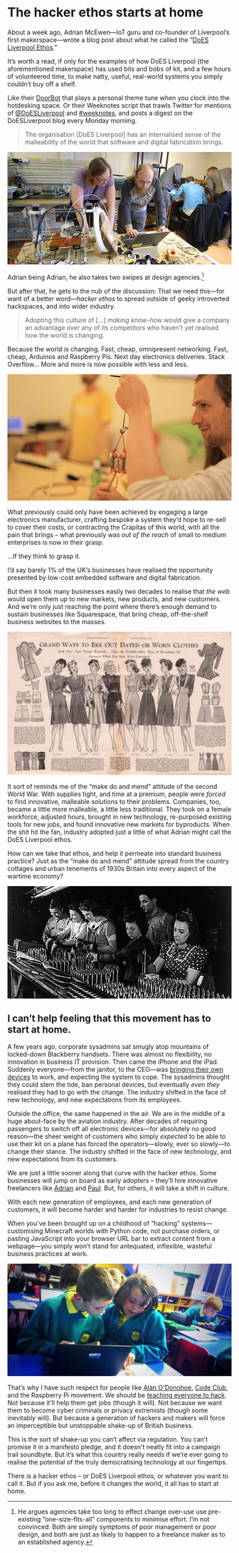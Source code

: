 # The hacker ethos starts at home

About a week ago, Adrian McEwen—IoT guru and co-founder of Liverpool’s first makerspace—wrote a blog post about what he called the “[DoES Liverpool Ethos](http://www.mcqn.net/mcfilter/archives/thinking/spreading_the_does_liverpool_ethos.html).”

It’s worth a read, if only for the examples of how DoES Liverpool (the aforementioned makerspace) has used bits and bobs of kit, and a few hours of volunteered time, to make natty, useful, real-world systems you simply couldn’t buy off a shelf.

Like their [DoorBot](http://wiki.doesliverpool.com/DoorBot) that plays a personal theme tune when you clock into the hotdesking space. Or their Weeknotes script that trawls Twitter for mentions of [@DoESLiverpool](https://twitter.com/search?q=%40doesliverpool) and [#weeknotes](https://twitter.com/search?q=%23weeknotes), and posts a digest on the DoESLiverpool blog every Monday morning.

> The organisation [DoES Liverpool] has an internalised sense of the malleability of the world that software and digital fabrication brings.


[![Maker Night at DoES Liverpool](/media/doesliverpool-makernight.jpg)](https://www.flickr.com/photos/doesliverpool/8577823002)

Adrian being Adrian, he also takes two swipes at design agencies.[^1]

But after that, he gets to the nub of the discussion: That we need this—for want of a better word—*hacker ethos* to spread outside of geeky introverted hackspaces, and into wider industry.

[^1]: He argues agencies take too long to effect change over-use use pre-existing “one-size-fits-all” components to minimise effort. I’m not convinced: Both are simply symptoms of poor management or poor design, and both are just as likely to happen to a freelance maker as to an established agency.

> Adopting this culture of […] *making know-how* would give a company an advantage over any of its competitors who haven't yet realised how the world is changing.

Because the world *is* changing. Fast, cheap, omnipresent networking. Fast, cheap, Arduinos and Raspberry Pis. Next day electronics deliveries. Stack Overflow… More and more is now possible with less and less.

![Francis Irving holding an Arduino-powered kite at an Awesome Liverpool gift night](/media/awesome-kite.jpg)

What previously could only have been achieved by engaging a large electronics manufacturer, crafting bespoke a system they’d hope to re-sell to cover their costs, or contracting the Crapitas of this world, with all the pain that brings – what previously was *out of the reach* of small to medium enterprises is now in their grasp.

…If they think to grasp it.

I’d say barely 1% of the UK’s businesses have realised the opportunity presented by low-cost embedded software and digital fabrication.

But then it took many businesses easily two decades to realise that *the web* would open them up to new markets, new products, and new customers. And we’re only just reaching the point where there’s enough demand to sustain businesses like Squarespace, that bring cheap, off-the-shelf business websites to the masses.

![Make Do And Mend poster from the 1940s](/media/make-do-and-mend-1940s.jpg)

It sort of reminds me of the “make do and mend” attitude of the second World War. With supplies tight, and time at a premium, people were *forced* to find innovative, malleable solutions to their problems. Companies, too, became a little more malleable, a little less traditional. They took on a female workforce, adjusted hours, brought in new technology, re-purposed existing tools for new jobs, and found innovative new markets for byproducts. When the shit hit the fan, industry adopted just a little of what Adrian might call the DoES Liverpool ethos.

How can we take that ethos, and help it permeate into standard business practice? Just as the “make do and mend” attitude spread from the country cottages and urban tenements of 1930s Britain into every aspect of the wartime economy?

![Women working in a WWII munitions factory](/media/wwii-factory-women.jpg)

## I can’t help feeling that this movement has to start at home.

A few years ago, corporate sysadmins sat smugly atop mountains of locked-down Blackberry handsets. There was almost no flexibility, no innovation in business IT provision. Then came the iPhone and the iPad. Suddenly everyone—from the janitor, to the CEO—was [bringing their own devices](https://en.wikipedia.org/wiki/Bring_your_own_device) to work, and expecting the system to cope. The sysadmins thought they could stem the tide, ban personal devices, but eventually *even they* realised they had to go with the change. The industry shifted in the face of new technology, and new expectations from its employees.

Outside the office, the same happened in the air. We are in the middle of a huge about-face by the aviation industry. After decades of requiring passengers to switch off all electronic devices—for absolutely no good reason—the sheer weight of customers who simply *expected* to be able to use their kit on a plane has forced the operators—slowly, ever so slowly—to change their stance. The industry shifted in the face of new technology, and new expectations from its customers.

We are just a little sooner along that curve with the hacker ethos. Some businesses will jump on board as early adopters – they’ll hire innovative freelancers like [Adrian](http://mcqn.com) and [Paul](https://paulfurley.com). But, for others, it will take a shift in culture.

With each new generation of employees, and each new generation of customers, it will become harder and harder for industries to resist change.

When you’ve been brought up on a childhood of “hacking” systems—customising Minecraft worlds with Python code, not purchase orders, or pasting JavaScript into your browser URL bar to extract content from a webpage—you simply won’t stand for antequated, inflexible, wasteful business practices at work.

![Schoolkids participating in a Raspberry Pi Codejam](/media/kids-codejam.jpg)

That’s why I have such respect for people like [Alan O'Donohoe](http://about.me/AlanODonohoe), [Code Club](https://www.codeclub.org.uk), and the Raspberry Pi movement. We should be [teaching everyone to hack](/post/teaching-everyone-to-hack). Not because it’ll help them get jobs (though it will). Not because we want them to become cyber criminals or privacy extremists (though some inevitably will). But because a generation of hackers and makers will force an imperceptible but unstoppable shake-up of British business.

This is the sort of shake-up you can’t affect via regulation. You can’t promise it in a manifesto pledge, and it doesn’t neatly fit into a campaign trail soundbyte. But it’s what this country really needs if we’re ever going to realise the potential of the truly democratising technology at our fingertips.

There *is* a hacker ethos – or DoES Liverpool ethos, or whatever you want to call it. But if you ask me, before it changes the world, it all has to start at home.

<link href="/post/teaching-everyone-to-hack">
<link href="/post/awesome">
<meta name="description" content="A response to a recent blog post by Liverpool internet-of-things guru Adrian McEwan, about the importance of the hacker mindset, and how we can get it into the business world.">
